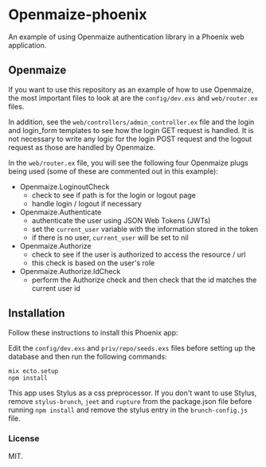 # Openmaize-phoenix

An example of using Openmaize authentication library in a Phoenix web
application.

## Openmaize

If you want to use this repository as an example of how to use Openmaize,
the most important files to look at are the `config/dev.exs` and `web/router.ex`
files.

In addition, see the `web/controllers/admin_controller.ex` file
and the login and login_form templates to see how the login GET request
is handled. It is not necessary to write any logic for the login POST request
and the logout request as those are handled by Openmaize.

In the `web/router.ex` file, you will see the following four Openmaize plugs
being used (some of these are commented out in this example):

* Openmaize.LoginoutCheck
  * check to see if path is for the login or logout page
  * handle login / logout if necessary
* Openmaize.Authenticate
  * authenticate the user using JSON Web Tokens (JWTs)
  * set the `current_user` variable with the information stored in the token
  * if there is no user, `current_user` will be set to nil
* Openmaize.Authorize
  * check to see if the user is authorized to access the resource / url
  * this check is based on the user's role
* Openmaize.Authorize.IdCheck
  * perform the Authorize check and then check that the id matches the current user id

## Installation

Follow these instructions to install this Phoenix app:

Edit the `config/dev.exs` and `priv/repo/seeds.exs` files before setting up the database
and then run the following commands:

    mix ecto.setup
    npm install

This app uses Stylus as a css preprocessor. If you don't want to use Stylus, remove
`stylus-brunch`, `jeet` and `rupture` from the package.json file before running
`npm install` and remove the stylus entry in the `brunch-config.js` file.

### License

MIT.
